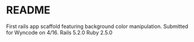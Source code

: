 # README

First rails app scaffold featuring background color manipulation. Submitted for Wyncode on 4/16. 
Rails 5.2.0
Ruby 2.5.0

